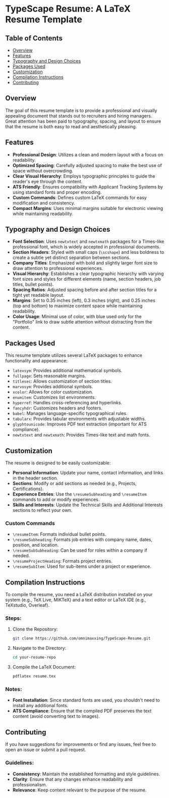 # TypeScape Resume: A LaTeX Resume Template

## Table of Contents

- [Overview](#overview)
- [Features](#features)
- [Typography and Design Choices](#typography-and-design-choices)
- [Packages Used](#packages-used)
- [Customization](#customization)
- [Compilation Instructions](#compilation-instructions)
- [Contributing](#contributing)


## Overview

The goal of this resume template is to provide a professional and visually appealing document that stands out to recruiters and hiring managers. Great attention has been paid to typography, spacing, and layout to ensure that the resume is both easy to read and aesthetically pleasing.

## Features

- **Professional Design**: Utilizes a clean and modern layout with a focus on readability.
- **Optimized Spacing**: Carefully adjusted spacing to make the best use of space without overcrowding.
- **Clear Visual Hierarchy**: Employs typographic principles to guide the reader's eye through the content.
- **ATS Friendly**: Ensures compatibility with Applicant Tracking Systems by using standard fonts and proper encoding.
- **Custom Commands**: Defines custom LaTeX commands for easy modification and consistency.
- **Compact Margins**: Uses minimal margins suitable for electronic viewing while maintaining readability.

## Typography and Design Choices

- **Font Selection**: Uses `newtxtext` and `newtxmath` packages for a Times-like professional font, which is widely accepted in professional documents.
- **Section Headers**: Styled with small caps (`\scshape`) and less boldness to create a subtle yet distinct separation between sections.
- **Company Titles**: Emphasized with bold and slightly larger font size to draw attention to professional experiences.
- **Visual Hierarchy**: Establishes a clear typographic hierarchy with varying font sizes and styles for different elements (name, section headers, job titles, bullet points).
- **Spacing Ratios**: Adjusted spacing before and after section titles for a tight yet readable layout.
- **Margins**: Set to 0.35 inches (left), 0.3 inches (right), and 0.25 inches (top and bottom) to maximize content space while maintaining readability.
- **Color Usage**: Minimal use of color, with blue used only for the "Portfolio" link to draw subtle attention without distracting from the content.

## Packages Used

This resume template utilizes several LaTeX packages to enhance functionality and appearance:

- `latexsym`: Provides additional mathematical symbols.
- `fullpage`: Sets reasonable margins.
- `titlesec`: Allows customization of section titles.
- `marvosym`: Provides additional symbols.
- `xcolor`: Allows for color customization.
- `enumitem`: Customizes list environments.
- `hyperref`: Handles cross-referencing and hyperlinks.
- `fancyhdr`: Customizes headers and footers.
- `babel`: Manages language-specific typographical rules.
- `tabularx`: Provides tabular environments with adjustable widths.
- `glyphtounicode`: Improves PDF text extraction (important for ATS compliance).
- `newtxtext` and `newtxmath`: Provides Times-like text and math fonts.

## Customization

The resume is designed to be easily customizable:

- **Personal Information**: Update your name, contact information, and links in the header section.
- **Sections**: Modify or add sections as needed (e.g., Projects, Certifications).
- **Experience Entries**: Use the `\resumeSubheading` and `\resumeItem` commands to add or modify experiences.
- **Skills and Interests**: Update the Technical Skills and Additional Interests sections to reflect your own.

### Custom Commands

- `\resumeItem`: Formats individual bullet points.
- `\resumeSubheading`: Formats job entries with company name, dates, position, and location.
- `\resumeSubSubheading`: Can be used for roles within a company if needed.
- `\resumeProjectHeading`: Formats project entries.
- `\resumeSubItem`: Used for sub-items under a project or experience.

## Compilation Instructions

To compile the resume, you need a LaTeX distribution installed on your system (e.g., TeX Live, MiKTeX) and a text editor or LaTeX IDE (e.g., TeXstudio, Overleaf).

### Steps:

1. Clone the Repository:

   ```bash
   git clone https://github.com/omnimaxxing/TypeScape-Resume.git

2. Navigate to the Directory:

   ```bash
   cd your-resume-repo

3. Compile the LaTeX Document:

   ```bash
   pdflatex resume.tex

### Notes:

- **Font Installation**: Since standard fonts are used, you shouldn't need to install any additional fonts.
- **ATS Compliance**: Ensure that the compiled PDF preserves the text content (avoid converting text to images).

## Contributing

If you have suggestions for improvements or find any issues, feel free to open an issue or submit a pull request.

### Guidelines:

- **Consistency**: Maintain the established formatting and style guidelines.
- **Clarity**: Ensure that any changes enhance readability and professionalism.
- **Relevance**: Keep content relevant to the purpose of the resume.
